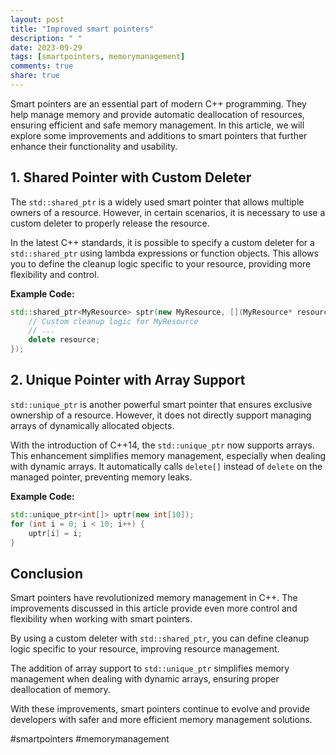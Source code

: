 ```yaml
---
layout: post
title: "Improved smart pointers"
description: " "
date: 2023-09-29
tags: [smartpointers, memorymanagement]
comments: true
share: true
---
```


Smart pointers are an essential part of modern C++ programming. They help manage memory and provide automatic deallocation of resources, ensuring efficient and safe memory management. In this article, we will explore some improvements and additions to smart pointers that further enhance their functionality and usability.

## 1. Shared Pointer with Custom Deleter

The `std::shared_ptr` is a widely used smart pointer that allows multiple owners of a resource. However, in certain scenarios, it is necessary to use a custom deleter to properly release the resource. 

In the latest C++ standards, it is possible to specify a custom deleter for a `std::shared_ptr` using lambda expressions or function objects. This allows you to define the cleanup logic specific to your resource, providing more flexibility and control.

**Example Code:**
```cpp
std::shared_ptr<MyResource> sptr(new MyResource, [](MyResource* resource) {
    // Custom cleanup logic for MyResource
    // ...
    delete resource;
});
```

## 2. Unique Pointer with Array Support

`std::unique_ptr` is another powerful smart pointer that ensures exclusive ownership of a resource. However, it does not directly support managing arrays of dynamically allocated objects.

With the introduction of C++14, the `std::unique_ptr` now supports arrays. This enhancement simplifies memory management, especially when dealing with dynamic arrays. It automatically calls `delete[]` instead of `delete` on the managed pointer, preventing memory leaks.

**Example Code:**
```cpp
std::unique_ptr<int[]> uptr(new int[10]);
for (int i = 0; i < 10; i++) {
    uptr[i] = i;
}
```

## Conclusion

Smart pointers have revolutionized memory management in C++. The improvements discussed in this article provide even more control and flexibility when working with smart pointers.

By using a custom deleter with `std::shared_ptr`, you can define cleanup logic specific to your resource, improving resource management.

The addition of array support to `std::unique_ptr` simplifies memory management when dealing with dynamic arrays, ensuring proper deallocation of memory.

With these improvements, smart pointers continue to evolve and provide developers with safer and more efficient memory management solutions.

#smartpointers #memorymanagement